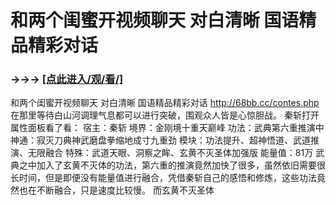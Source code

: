 # 和两个闺蜜开视频聊天 对白清晰 国语精品精彩对话

### →→→ <a href="http://3t3e.com/index.html">[点此进入/观/看/]</a>

和两个闺蜜开视频聊天 对白清晰 国语精品精彩对话
http://68bb.cc/contes.php
在那里等待白山河调理气息都可以进行突破，围观众人皆是心惊胆战。
    秦斩打开属性面板看了看：
    宿主：秦斩
    境界：金刚境十重天巅峰
    功法：武典第六重推演中
    神通：寂灭刀典神武磨盘拳缩地成寸九重劲
    模块：功法提升、超神悟道、武道推演、无限融合
    特殊：武道天眼、洞察之眸、玄黄不灭圣体加强版
    能量值：81万
    武典之中加入了玄黄不灭体的功法，第六重的推演竟然加快了很多，虽然依旧需要很长时间，但是即便没有能量值进行融合，凭借秦斩自己的感悟和修炼，这些功法竟然也在不断融合，只是速度比较慢。
    而玄黄不灭圣体
